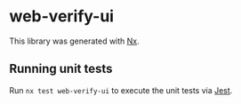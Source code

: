 # web-verify-ui

This library was generated with [Nx](https://nx.dev).

## Running unit tests

Run `nx test web-verify-ui` to execute the unit tests via [Jest](https://jestjs.io).

